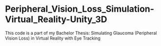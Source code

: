 # Peripheral_Vision_Loss_Simulation-Virtual_Reality-Unity_3D
This code is a part of my Bachelor Thesis: Simulating Glaucoma (Peripheral Vision Loss) in Virtual Reality with Eye Tracking
